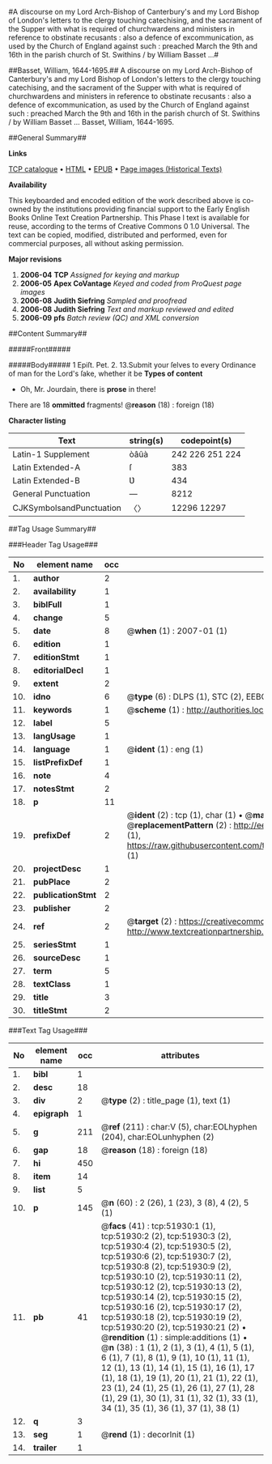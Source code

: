 #A discourse on my Lord Arch-Bishop of Canterbury's and my Lord Bishop of London's letters to the clergy touching catechising, and the sacrament of the Supper with what is required of churchwardens and ministers in reference to obstinate recusants : also a defence of excommunication, as used by the Church of England against such : preached March the 9th and 16th in the parish church of St. Swithins / by William Basset ...#

##Basset, William, 1644-1695.##
A discourse on my Lord Arch-Bishop of Canterbury's and my Lord Bishop of London's letters to the clergy touching catechising, and the sacrament of the Supper with what is required of churchwardens and ministers in reference to obstinate recusants : also a defence of excommunication, as used by the Church of England against such : preached March the 9th and 16th in the parish church of St. Swithins / by William Basset ...
Basset, William, 1644-1695.

##General Summary##

**Links**

[TCP catalogue](http://www.ota.ox.ac.uk/tcp/)  • 
[HTML](http://tei.it.ox.ac.uk/tcp/Texts-HTML/free/A26/A26752.html)  • 
[EPUB](http://tei.it.ox.ac.uk/tcp/Texts-EPUB/free/A26/A26752.epub) • 
[Page images (Historical Texts)](https://data.historicaltexts.jisc.ac.uk/view?pubId=eebo-11985480e&pageId=eebo-11985480e-51930-1)

**Availability**

This keyboarded and encoded edition of the
	       work described above is co-owned by the institutions
	       providing financial support to the Early English Books
	       Online Text Creation Partnership. This Phase I text is
	       available for reuse, according to the terms of Creative
	       Commons 0 1.0 Universal. The text can be copied,
	       modified, distributed and performed, even for
	       commercial purposes, all without asking permission.

**Major revisions**

1. __2006-04__ __TCP__ *Assigned for keying and markup*
1. __2006-05__ __Apex CoVantage__ *Keyed and coded from ProQuest page images*
1. __2006-08__ __Judith Siefring__ *Sampled and proofread*
1. __2006-08__ __Judith Siefring__ *Text and markup reviewed and edited*
1. __2006-09__ __pfs__ *Batch review (QC) and XML conversion*

##Content Summary##

#####Front#####

#####Body#####
1 Epiſt. Pet. 2. 13.Submit your ſelves to every Ordinance of man for the Lord's ſake, whether it be 
**Types of content**

  * Oh, Mr. Jourdain, there is **prose** in there!

There are 18 **ommitted** fragments! 
 @__reason__ (18) : foreign (18)

**Character listing**


|Text|string(s)|codepoint(s)|
|---|---|---|
|Latin-1 Supplement|òâûà|242 226 251 224|
|Latin Extended-A|ſ|383|
|Latin Extended-B|Ʋ|434|
|General Punctuation|—|8212|
|CJKSymbolsandPunctuation|〈〉|12296 12297|

##Tag Usage Summary##

###Header Tag Usage###

|No|element name|occ|attributes|
|---|---|---|---|
|1.|__author__|2||
|2.|__availability__|1||
|3.|__biblFull__|1||
|4.|__change__|5||
|5.|__date__|8| @__when__ (1) : 2007-01 (1)|
|6.|__edition__|1||
|7.|__editionStmt__|1||
|8.|__editorialDecl__|1||
|9.|__extent__|2||
|10.|__idno__|6| @__type__ (6) : DLPS (1), STC (2), EEBO-CITATION (1), OCLC (1), VID (1)|
|11.|__keywords__|1| @__scheme__ (1) : http://authorities.loc.gov/ (1)|
|12.|__label__|5||
|13.|__langUsage__|1||
|14.|__language__|1| @__ident__ (1) : eng (1)|
|15.|__listPrefixDef__|1||
|16.|__note__|4||
|17.|__notesStmt__|2||
|18.|__p__|11||
|19.|__prefixDef__|2| @__ident__ (2) : tcp (1), char (1)  •  @__matchPattern__ (2) : ([0-9\-]+):([0-9IVX]+) (1), (.+) (1)  •  @__replacementPattern__ (2) : http://eebo.chadwyck.com/downloadtiff?vid=$1&page=$2 (1), https://raw.githubusercontent.com/textcreationpartnership/Texts/master/tcpchars.xml#$1 (1)|
|20.|__projectDesc__|1||
|21.|__pubPlace__|2||
|22.|__publicationStmt__|2||
|23.|__publisher__|2||
|24.|__ref__|2| @__target__ (2) : https://creativecommons.org/publicdomain/zero/1.0/ (1), http://www.textcreationpartnership.org/docs/. (1)|
|25.|__seriesStmt__|1||
|26.|__sourceDesc__|1||
|27.|__term__|5||
|28.|__textClass__|1||
|29.|__title__|3||
|30.|__titleStmt__|2||


###Text Tag Usage###

|No|element name|occ|attributes|
|---|---|---|---|
|1.|__bibl__|1||
|2.|__desc__|18||
|3.|__div__|2| @__type__ (2) : title_page (1), text (1)|
|4.|__epigraph__|1||
|5.|__g__|211| @__ref__ (211) : char:V (5), char:EOLhyphen (204), char:EOLunhyphen (2)|
|6.|__gap__|18| @__reason__ (18) : foreign (18)|
|7.|__hi__|450||
|8.|__item__|14||
|9.|__list__|5||
|10.|__p__|145| @__n__ (60) : 2 (26), 1 (23), 3 (8), 4 (2), 5 (1)|
|11.|__pb__|41| @__facs__ (41) : tcp:51930:1 (1), tcp:51930:2 (2), tcp:51930:3 (2), tcp:51930:4 (2), tcp:51930:5 (2), tcp:51930:6 (2), tcp:51930:7 (2), tcp:51930:8 (2), tcp:51930:9 (2), tcp:51930:10 (2), tcp:51930:11 (2), tcp:51930:12 (2), tcp:51930:13 (2), tcp:51930:14 (2), tcp:51930:15 (2), tcp:51930:16 (2), tcp:51930:17 (2), tcp:51930:18 (2), tcp:51930:19 (2), tcp:51930:20 (2), tcp:51930:21 (2)  •  @__rendition__ (1) : simple:additions (1)  •  @__n__ (38) : 1 (1), 2 (1), 3 (1), 4 (1), 5 (1), 6 (1), 7 (1), 8 (1), 9 (1), 10 (1), 11 (1), 12 (1), 13 (1), 14 (1), 15 (1), 16 (1), 17 (1), 18 (1), 19 (1), 20 (1), 21 (1), 22 (1), 23 (1), 24 (1), 25 (1), 26 (1), 27 (1), 28 (1), 29 (1), 30 (1), 31 (1), 32 (1), 33 (1), 34 (1), 35 (1), 36 (1), 37 (1), 38 (1)|
|12.|__q__|3||
|13.|__seg__|1| @__rend__ (1) : decorInit (1)|
|14.|__trailer__|1||
